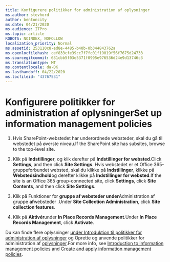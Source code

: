 ```yaml
---
title: Konfigurere politikker for administration af oplysninger
ms.author: stevhord
author: bentoncity
ms.date: 04/21/2020
ms.audience: ITPro
ms.topic: article
ROBOTS: NOINDEX, NOFOLLOW
localization_priority: Normal
ms.assetid: 253110c8-ed8e-4485-b40b-0b344843762a
ms.openlocfilehash: cef833cfe39cc7f7fc01f19019f56f7675d24733
ms.sourcegitcommit: 631cbb5f03e5371f0995e976536d24e9d13746c3
ms.translationtype: MT
ms.contentlocale: da-DK
ms.lasthandoff: 04/22/2020
ms.locfileid: "43767531"
---
```

# <a name="set-up-information-management-policies"></a><span data-ttu-id="2de82-102">Konfigurere politikker for administration af oplysninger</span><span class="sxs-lookup"><span data-stu-id="2de82-102">Set up information management policies</span></span>

1. <span data-ttu-id="2de82-103">Hvis SharePoint-webstedet har underordnede websteder, skal du gå til webstedet på øverste niveau.</span><span class="sxs-lookup"><span data-stu-id="2de82-103">If the SharePoint site has subsites, browse to the top-level site.</span></span>
    
2. <span data-ttu-id="2de82-104">Klik på **Indstillinger**, og klik derefter på **Indstillinger for websted**.</span><span class="sxs-lookup"><span data-stu-id="2de82-104">Click **Settings**, and then click **Site Settings**.</span></span> <span data-ttu-id="2de82-105">Hvis webstedet er et Office 365-gruppeforbundet websted, skal du klikke på **Indstillinger**, klikke på **Webstedsindhold**og derefter klikke på **Indstillinger for websted**.</span><span class="sxs-lookup"><span data-stu-id="2de82-105">If the site is an Office 365 group-connected site, click **Settings**, click **Site Contents**, and then click **Site Settings**.</span></span>
    
3. <span data-ttu-id="2de82-106">Klik på Funktioner for **gruppe af websteder under**Administration af gruppe **af**websteder .</span><span class="sxs-lookup"><span data-stu-id="2de82-106">Under **Site Collection Administration**, click **Site collection features**.</span></span>
    
4. <span data-ttu-id="2de82-107">Klik på **Aktivér**under **In Place Records Management**.</span><span class="sxs-lookup"><span data-stu-id="2de82-107">Under **In Place Records Management**, click **Activate**.</span></span>
    
<span data-ttu-id="2de82-108">Du kan finde flere oplysninger [under Introduktion til politikker for administration af oplysninger](https://go.microsoft.com/fwlink/?linkid=404239) og Oprette og anvende politikker for administration af [oplysninger](https://go.microsoft.com/fwlink/?linkid=2003916).</span><span class="sxs-lookup"><span data-stu-id="2de82-108">For more info, see [Introduction to information management policies](https://go.microsoft.com/fwlink/?linkid=404239) and [Create and apply information management policies](https://go.microsoft.com/fwlink/?linkid=2003916).</span></span>
  

